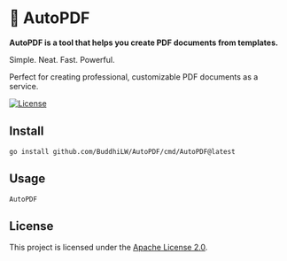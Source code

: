 # 🌳 AutoPDF

**AutoPDF is a tool that helps you create PDF documents from templates.**

Simple. Neat. Fast. Powerful.

Perfect for creating professional, customizable PDF documents as a service.

[![License](https://img.shields.io/badge/license-Apache2-brightgreen.svg)](LICENSE)

## Install

```
go install github.com/BuddhiLW/AutoPDF/cmd/AutoPDF@latest
```

## Usage

```
AutoPDF
```

## License

This project is licensed under the [Apache License 2.0](LICENSE).


